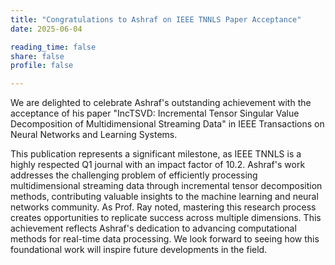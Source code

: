 ```yaml
---
title: "Congratulations to Ashraf on IEEE TNNLS Paper Acceptance"
date: 2025-06-04

reading_time: false
share: false
profile: false

---
```

We are delighted to celebrate Ashraf's outstanding achievement with the acceptance of his paper "IncTSVD: Incremental Tensor Singular Value Decomposition of Multidimensional Streaming Data" in IEEE Transactions on Neural Networks and Learning Systems.
<!--more-->

This publication represents a significant milestone, as IEEE TNNLS is a highly respected Q1 journal with an impact factor of 10.2. Ashraf's work addresses the challenging problem of efficiently processing multidimensional streaming data through incremental tensor decomposition methods, contributing valuable insights to the machine learning and neural networks community.
As Prof. Ray noted, mastering this research process creates opportunities to replicate success across multiple dimensions. This achievement reflects Ashraf's dedication to advancing computational methods for real-time data processing. We look forward to seeing how this foundational work will inspire future developments in the field.
